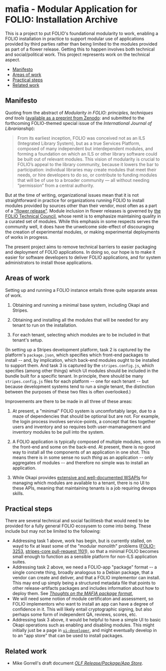 # mafia - Modular Application for FOLIO: Installation Archive

This is a project to put FOLIO's foundational modularity to work, enabling a FOLIO installation in practice to support modular use of applications provided by third parties rather than being limited to the modules provided as part of a flower release. Getting this to happen involves both technical and social/political work. This project represents work on the technical aspect.


<!-- md2toc -l 2 README.md -->
* [Manifesto](#manifesto)
* [Areas of work](#areas-of-work)
* [Practical steps](#practical-steps)
* [Related work](#related-work)


## Manifesto

Quoting from the abstract of _Modularity in FOLIO: principles, techniques and tools_ ([available as a preprint from Zenodo](https://zenodo.org/record/5703010): and submitted to the forthcoming FOLIO-themed special issue of the _International Journal of Librarianship_):

> From its earliest inception, FOLIO was conceived not as an ILS (Integrated Library System), but as a true Services Platform, composed of many independent but interdependent modules, and forming a foundation on which an ILS or other library software could be built out of relevant modules. This vision of modularity is crucial to FOLIO’s appeal to the library community, because it lowers the bar to participation: individual libraries may create modules that meet their needs, or hire developers to do so, or contribute to funding modules that will be of use to a broader community — all without needing “permission” from a central authority.

But at the time of writing, organizational issues mean that it is not straightforward in practice for organizations running FOLIO to install modules provided by sources other than their vendor, most often as a part of a ["flower release"](https://wiki.folio.org/display/REL/Flower+Release+Names). Module inclusion in flower releases is governed by [the FOLIO Technical Council](https://wiki.folio.org/display/TC/Technical+Council), whose remit is to emphasize maintaining quality in a curated set of modules. While this emphasis in some respects serves the community well, it does have the unwelcome side-effect of discouraging the creation of experimental modules, or making experimental deployments of works in progress.

The present project aims to remove technical barriers to easier packaging and deployment of FOLIO applications. In doing so, our hope is to make it easier for software developers to deliver FOLIO applications, and for system administrators to install those applications.


## Areas of work

Setting up and running a FOLIO instance entails three quite separate areas of work.

1. Obtaining and running a minimal base system, including Okapi and Stripes.

2. Obtaining and installing all the modules that will be needed for any tenant to run on the installation.

3. For each tenant, selecting which modules are to be included in that tenant's setup.

(In setting up a Stripes development platform, task 2 is captured by the platform's `package.json`, which specifies which front-end packages to install -- and, by implication, which back-end modules ought to be installed to support them. And task 3 is captured by the `stripes.config.js`, which specifies (among other things) which UI modules should be included in the bundle built for a specific tenant. In principle, there should be many `stripes.config.js` files for each platform -- one for each tenant -- but because development systems tend to run a single tenant, the distinction between the purposes of these two files is often overlooked.)

Improvements are there to be made in all three of these areas:

1. At present, a "minimal" FOLIO system is uncomfortably large, due to a maze of dependencies that should be optional but are not. For example, the login process involves service-points, a concept that ties together users and inventory and so requires both user-mamanagement and inventory modules to be pull into the system.

2. A FOLIO application is typically composed of multiple modules, some on the front-end and some on the back-end. At present, there is no good way to install all the components of an application in one shot. This means there is in some sense no such _thing_ as an application -- only aggregates of modules -- and therefore no simple was to install an application.

3. While Okapi provides [extensive and well-documented WSAPIs](https://github.com/folio-org/okapi/blob/master/doc/guide.md#okapis-own-web-services) for managing which modules are available to a tenant, there is no UI to these APIs, meaning that maintaining tenants is a job requiring devops skills.


## Practical steps

There are several technical and social facilitiesb that would need to be provided for a fully general FOLIO ecosysem to come into being. These include but may not be limited to the following:

* Addressing task 1 above, work has begin, but is currently stalled, on wayd to fix at least some of the "modular monolith" problems ([FOLIO-3253](https://issues.folio.org/browse/FOLIO-3253), [stripes-core pull-request 1101](https://github.com/folio-org/stripes-core/pull/1101)), so that a minimal FOLIO becomes small enough to function as a sensible platform for non-ILS application suites.
* Addressing task 2 above, we need a FOLIO-app "package" format -- a single concrete thing, broadly analogous to a Debian package, that a vendor can create and deliver, and that a FOLIO implementor can install. This may end up simply being a structured metadata file that points to other release-artifacts packages and includes information about how to deploy them. See [_Thoughts on the MAFIA package format_](doc/package.md),
* We will need some notion of module certificaton and assessment, so FOLIO implementors who want to install an app can have a degree of confidence in it. This will likely entail cryptographic signing, but also perhaps some form of independent QA, reviews, scores, etc.
* Addressing task 3 above, it would be helpful to have a simple UI to basic Okapi operations such as enabling and disabling modules. This might initially just be a page in [`ui-developer`](https://github.com/folio-org/ui-developer/), and might eventually develop in to an "app store" that can be used to install packages.


## Related work

* Mike Gorrell's draft document [_OLF Release/Package/App Store_](https://docs.google.com/document/d/1eaCwFLydFIviMiVrDBhJmTO_wuRgAMNsK2QEmQqMcZU/edit?pli=1#heading=h.7430ujqzdamg).


